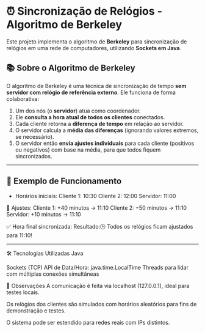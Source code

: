# ⏰ Sincronização de Relógios - Algoritmo de Berkeley

Este projeto implementa o algoritmo de **Berkeley** para sincronização de relógios em uma rede de computadores, utilizando **Sockets em Java**.

## 📚 Sobre o Algoritmo de Berkeley

O algoritmo de Berkeley é uma técnica de sincronização de tempo **sem servidor com relógio de referência externo**. Ele funciona de forma colaborativa:

1. Um dos nós (o **servidor**) atua como coordenador.
2. Ele **consulta a hora atual de todos os clientes** conectados.
3. Cada cliente retorna a **diferença de tempo** em relação ao servidor.
4. O servidor calcula a **média das diferenças** (ignorando valores extremos, se necessário).
5. O servidor então **envia ajustes individuais** para cada cliente (positivos ou negativos) com base na média, para que todos fiquem sincronizados.

---

## 🧪 Exemplo de Funcionamento

- Horários iniciais:
Cliente 1: 10:30
Cliente 2: 12:00
Servidor: 11:00

🧮 Ajustes:
Cliente 1: +40 minutos → 11:10
Cliente 2: −50 minutos → 11:10
Servidor: +10 minutos → 11:10

✅ Hora final sincronizada:
Resultado:🕒 Todos os relógios ficam ajustados para 11:10!

---

🛠️ Tecnologias Utilizadas
Java

Sockets (TCP)
API de Data/Hora: java.time.LocalTime
Threads para lidar com múltiplas conexões simultâneas

📌 Observações
A comunicação é feita via localhost (127.0.0.1), ideal para testes locais.

Os relógios dos clientes são simulados com horários aleatórios para fins de demonstração e testes.

O sistema pode ser estendido para redes reais com IPs distintos.

